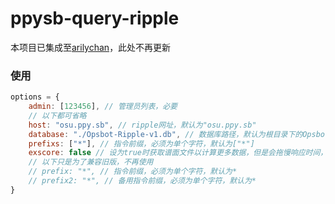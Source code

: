 # ppysb-query-ripple

本项目已集成至[arilychan](https://github.com/ArilyChan/arilychan)，此处不再更新

### 使用
```javascript
options = {
    admin: [123456], // 管理员列表，必要
    // 以下都可省略
    host: "osu.ppy.sb", // ripple网址，默认为"osu.ppy.sb"
    database: "./Opsbot-Ripple-v1.db", // 数据库路径，默认为根目录下的Opsbot-Ripple-v1.db
    prefixs: ["*"], // 指令前缀，必须为单个字符，默认为["*"]
    exscore: false // 设为true时获取谱面文件以计算更多数据，但是会拖慢响应时间，默认为false
    // 以下只是为了兼容旧版，不再使用
    // prefix: "*", // 指令前缀，必须为单个字符，默认为*
    // prefix2: "*", // 备用指令前缀，必须为单个字符，默认为*
}
```
